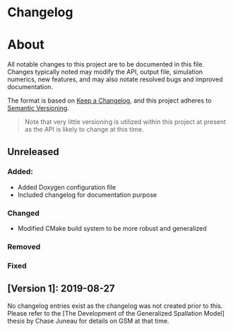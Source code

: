 # Changelog

# About

All notable changes to this project are to be documented in this file. Changes typically noted may modify the API, output file, simulation numerics, new features, and may also notate resolved bugs and improved documentation.

The format is based on [Keep a Changelog](https://keepachangelog.com/en/1.0.0/), and this project adheres to [Semantic Versioning](https://semver.org/spec/v2.0.0.html).

> Note that very little versioning is utilized within this project at present as the API is likely to change at this time.

## Unreleased

### Added:
+ Added Doxygen configuration file
+ Included changelog for documentation purpose

### Changed
+ Modified CMake build system to be more robust and generalized

### Removed

### Fixed


## [Version 1]: 2019-08-27

No changelog entries exist as the changelog was not created prior to this. Please refer to the [The Development of the Generalized Spallation Model] thesis by Chase Juneau for details on GSM at that time.
